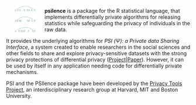 <img src="README_files/img/dpe.png" align="left" height="80" vspace="8" hspace="18">

**psilence** is a package for the R statistical language, that implements differentially private algorithms for releasing statistics while safeguarding the privacy of individuals in the raw data. 

It provides the underlying algorithms for *PSI (&Psi;): a Private data Sharing Interface*, a system created to enable researchers in the social sciences and other fields to share and explore privacy-sensitive datasets with the strong privacy protections of differential privacy ([Project](http://psiprivacy.org/about)|[Paper](https://arxiv.org/abs/1609.04340)).  However, it can be used by itself in any application needing code for differentially private mechanisms.

PSI and the PSIlence package have been developed by the [Privacy Tools Project](http://privacytools.seas.harvard.edu), an interdisciplinary research group at Harvard, MIT and Boston University.
